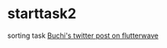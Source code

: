 # starttask2
sorting task
[Buchi's twitter post on flutterwave](https://twitter.com/nwokentahbuchi/status/1164473990037102593?s=19)
